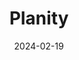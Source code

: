 ---  
layout: startup_page  
title: "Planity"  
id: "planity.com"  
permalink: "/planityplanity.com02192024/"  
website: "https://www.planity.com/"  
funding_round: "Series C"  
funding_amount: "€45M"  
investors: "InfraVia Capital Partners, Crédit Mutuel Innovation, Revaia, Bpifrance's Digital Venture fund"  
about: "Planity is a SaaS platform providing appointment booking and management solutions for beauty salons, including hair salons, barbers, and nail salons. It replaces traditional paper-based systems with a digital platform for online booking, employee scheduling, payroll, and point-of-sale integration, offering a comprehensive management solution. The company differentiates itself from competitors by using a monthly subscription model instead of charging commissions on bookings."  
markets: "SaaS, Beauty Tech, Beauty, Fashion, Lifestyle, Online Portals"  
hq: "Paris, Île-de-France, France"  
founded_year: "2016"  
linkedin: "https://fr.linkedin.com/company/planitypro"  
twitter: "https://twitter.com/planityofficiel"  
instagram: ""  
facebook: "https://www.facebook.com/planitypro/"  
crunchbase: "https://www.crunchbase.com/organization/planity-2"  
pitchbook: "https://pitchbook.com/profiles/company/171511-66"  

date_display: "19-Feb-2024"  
date: "2024-02-19"

# SEO Optimization  
meta_title: "Planity - Series C Funding (€45M)"  
meta_description: "Planity, Planity is a SaaS platform providing appointment booking and management solutions for beauty salons, including hair salons, barbers, and nail salons. ..."  
meta_keywords: "Planity, SaaS, Beauty Tech, Beauty, Fashion, Lifestyle, Online Portals, Series C funding"  
canonical_url: "https://startup.projectstartups.com/planityplanity.com02192024/"  
---